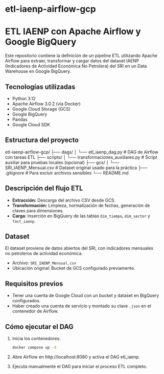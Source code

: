# etl-iaenp-airflow-gcp
# ETL IAENP con Apache Airflow y Google BigQuery

Este repositorio contiene la definición de un pipeline ETL utilizando Apache Airflow para extraer, transformar y cargar datos del dataset IAENP (Indicadores de Actividad Económica No Petrolera) del SRI en un Data Warehouse en Google BigQuery.

## Tecnologías utilizadas

- Python 3.12
- Apache Airflow 3.0.2 (vía Docker)
- Google Cloud Storage (GCS)
- Google BigQuery
- Pandas
- Google Cloud SDK

## Estructura del proyecto
etl-iaenp-airflow-gcp/
├── dags/
│ └── etl_iaenp_dag.py # DAG de Airflow con tareas ETL
├── scripts/
│ └── transformaciones_auxiliares.py # Script auxiliar para pruebas locales (opcional)
├── gcs/
│ └── SRI_IAENP_Mensual.csv # Dataset original usado para la práctica
├── .gitignore # Para excluir archivos sensibles
└── README.md

## Descripción del flujo ETL

- **Extracción:** Descarga del archivo CSV desde GCS.
- **Transformación:** Limpieza, normalización de fechas, generación de claves para dimensiones.
- **Carga:** Inserción en BigQuery de las tablas `dim_tiempo`, `dim_sector` y `fact_iaenp`.

## Dataset

El dataset proviene de datos abiertos del SRI, con indicadores mensuales no petroleros de actividad económica.

- Archivo: `SRI_IAENP_Mensual.csv`
- Ubicación original: Bucket de GCS configurado previamente.

## Requisitos previos

- Tener una cuenta de Google Cloud con un bucket y dataset en BigQuery configurados.
- Haber creado una cuenta de servicio y montado su clave `.json` en el contenedor de Airflow.

## Cómo ejecutar el DAG

1. Inicia los contenedores:
   ```bash
   docker compose up -d
2. Abre Airflow en http://localhost:8080 y activa el DAG etl_iaenp.

3. Ejecuta manualmente el DAG para iniciar el proceso ETL completo.
